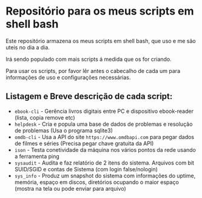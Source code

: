 # Repositório para os meus scripts em shell bash

Este repositório armazena os meus scripts em shell bash, que uso e me são uteis no dia a dia.

Irá sendo populado com mais scripts á medida que os for criando.

Para usar os scripts, por favor lêr antes o cabecalho de cada um para informações de uso e configurações necessárias.

## Listagem e Breve descrição de cada script:

* `ebook-cli` - Gerência livros digitais entre PC e dispositivo ebook-reader (lista, copia remove etc)
* `helpdesk`  - Cria e popula uma base de dados de problemas e resolução de problemas (Usa o programa sqlite3)
* `omdb-cli`  - Usa a API do site `https://www.omdbapi.com` para pegar dados de filmes e séries (Precisa pegar chave gratuita da API)
* `ison`      - Testa conetividade da máquina nos vários pontos da rede usando a ferramenta ping
* `sysaudit`  - Audita e faz relatório de 2 itens do sistema. Arquivos com bit SUID/SGID e contas de Sistema (com login false/nologin)
* `sys_info`  - Produz um snapshot do sistema com informações do uptime, memória, espaço em discos, diretórios ocupando o maior espaço (mostra na tela ou pode enviar para arquivo)
